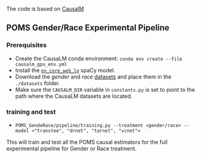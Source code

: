 The code is based on [CausalM](https://github.com/amirfeder/CausaLM)
## POMS Gender/Race Experimental Pipeline

### Prerequisites
- Create the CausaLM conda environment: `conda env create --file causalm_gpu_env.yml`
- Install the [`en_core_web_lg`](https://spacy.io/models/en#en_core_web_lg) spaCy model.
- Download the *gender* and *race* [datasets](https://www.kaggle.com/amirfeder/causalm) and place them in the `./datasets` folder.
- Make sure the `CAUSALM_DIR` variable in `constants.py` is set to point to the path where the CausaLM datasets are located.


### training and test
- `POMS_GendeRace/pipeline/training.py --treatment <gender/race> --model <"transtee", "drnet", "tarnet", "vcnet">`

This will train and test all the POMS causal estimators for the full experimental pipeline for Gender or Race treatment.
